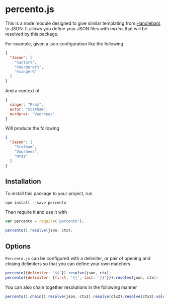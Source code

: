 # percento.js

This is a node module designed to give similar templating from [Handlebars](http://handlebarsjs.com/) to JSON. It allows you define your JSON files with _mixins_ that will be resolved by this package.


For example, given a json configuration like the following
```json
{
  "Jason": [
    "%actor%",
    "%murderer%",
    "%singer%"
  ]
}
```
And a context of
```js
{
  singer: "Mraz",
  actor: "Statham",
  murderer: "Voorhees"
}
```
Will produce the following
```json
{
  "Jason": [
    "Statham",
    "Voorhees",
    "Mraz"
  ]
}
```

## Installation ##

To install this package to your project, run
```
npm install --save percento
```
Then require it and use it with
```js
var percento = require('percento');

percento().resolve(json, ctx);
```

## Options ##

`Percento.js` can be configured with a delimiter, or pair of opening and closing delimiters so that you can define your own matchers.
```js
percento({delimiter: '$$'}).resolve(json, ctx);
percento({delimiter: {first: '{{', last: '}}'}}).resolve(json, ctx);
```
You can also chain together resolutions in the following manner
```js
percento().chain().resolve(json, ctx1).resolve(ctx2).resolve(ctx3).value();
```
